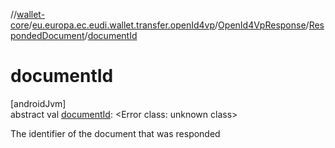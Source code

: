 //[wallet-core](../../../../index.md)/[eu.europa.ec.eudi.wallet.transfer.openId4vp](../../index.md)/[OpenId4VpResponse](../index.md)/[RespondedDocument](index.md)/[documentId](document-id.md)

# documentId

[androidJvm]\
abstract val [documentId](document-id.md): &lt;Error class: unknown class&gt;

The identifier of the document that was responded

